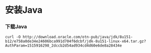 安装Java
=================================================================================
### 下载Java
```shell
curl -O http://download.oracle.com/otn-pub/java/jdk/8u151-b12/e758a0de34e24606bca991d704f6dcbf/jdk-8u151-linux-x64.tar.gz?AuthParam=1515916298_2dccb2d54ad934cd4d60e6de8a28434e
```
